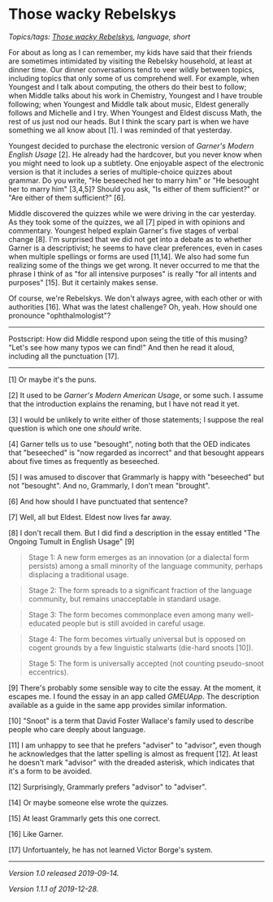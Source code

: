 Those wacky Rebelskys
=====================

*Topics/tags: [Those wacky Rebelskys](index-rebelskys), language, short*

For about as long as I can remember, my kids have said that their
friends are sometimes intimidated by visiting the Rebelsky household,
at least at dinner time.  Our dinner conversations tend to veer
wildly between topics, including topics that only some of us
comprehend well.  For example, when Youngest and I talk about
computing, the others do their best to follow; when Middle talks
about his work in Chemistry, Youngest and I have trouble following;
when Youngest and Middle talk about music, Eldest generally follows
and Michelle and I try.  When Youngest and Eldest discuss Math, the
rest of us just nod our heads.  But I think the scary part is when
we have something we all know about [1].  I was reminded of that
yesterday.

Youngest decided to purchase the electronic version of _Garner's
Modern English Usage_ [2].  He already had the hardcover, but you
never know when you might need to look up a subtlety.  One enjoyable
aspect of the electronic version is that it includes a series of
multiple-choice quizzes about grammar.  Do you write, "He beseeched
her to marry him" or "He besought her to marry him" [3,4,5]? Should
you ask, "Is either of them sufficient?" or "Are either of them
sufficient?" [6].

Middle discovered the quizzes while we were driving in the car
yesterday.  As they took some of the quizzes, we all [7] piped in
with opinions and commentary.  Youngest helped explain Garner's
five stages of verbal change [8].  I'm surprised that we did not
get into a debate as to whether Garner is a descriptivist;
he seems to have clear preferences, even in cases when multiple
spellings or forms are used [11,14].  We also had some fun realizing
some of the things we get wrong.  It never occurred to me that the
phrase I think of as "for all intensive purposes" is really "for
all intents and purposes" [15].  But it certainly makes sense.

Of course, we're Rebelskys.  We don't always agree, with each other
or with authorities [16].  What was the latest challenge?  Oh, yeah.
How should one pronounce "ophthalmologist"?

---

Postscript: How did Middle respond upon seing the title of this musing?  "Let's
see how many typos we can find!"  And then he read it aloud, including
all the punctuation [17].

---

[1] Or maybe it's the puns.

[2] It used to be _Garner's Modern American Usage_, or some such.  I
assume that the introduction explains the renaming, but I have not read
it yet.

[3] I would be unlikely to write either of those statements; I
suppose the real question is which one one *should* write.

[4] Garner tells us to use "besought", noting both that the OED indicates
that "beseeched" is "now regarded as incorrect" and that besought appears
about five times as frequently as beseeched.

[5] I was amused to discover that Grammarly is happy with "beseeched"
but not "besought".  And no, Grammarly, I don't mean "brought".

[6] And how should I have punctuated that sentence?

[7] Well, all but Eldest.  Eldest now lives far away.

[8] I don't recall them.  But I did find a description in the essay
entitled "The Ongoing Tumult in English Usage" [9]

> Stage 1: A new form emerges as an innovation (or a dialectal 
form persists) among a small minority of the language community,
perhaps displacing a traditional usage.

> Stage 2: The form spreads to a significant fraction of the language
community, but remains unacceptable in standard usage.

> Stage 3: The form becomes commonplace even among many well-educated
people but is still avoided in careful usage.

> Stage 4: The form becomes virtually universal but is opposed on cogent 
grounds by a few linguistic stalwarts (die-hard snoots [10]).

> Stage 5: The form is universally accepted (not counting pseudo-snoot
eccentrics).

[9] There's probably some sensible way to cite the essay.  At the
moment, it escapes me.  I found the essay in an app called _GMEUApp_.
The description available as a guide in the same app provides similar
information.

[10] "Snoot" is a term that David Foster Wallace's family used to
describe people who care deeply about language.

[11] I am unhappy to see that he prefers "adviser" to "advisor",
even though he acknowledges that the latter spelling is almost as
frequent [12].  At least he doesn't mark "advisor" with the dreaded
asterisk, which indicates that it's a form to be avoided.

[12] Surprisingly, Grammarly prefers "advisor" to "adviser".

[14] Or maybe someone else wrote the quizzes.

[15] At least Grammarly gets this one correct.

[16] Like Garner.

[17] Unfortuantely, he has not learned Victor Borge's system.

---

*Version 1.0 released 2019-09-14.*

*Version 1.1.1 of 2019-12-28.*
